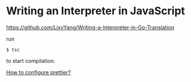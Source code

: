 # Writing an Interpreter in JavaScript

https://github.com/LixvYang/Writing-a-Interpreter-in-Go-Translation

[](https://stackoverflow.com/questions/45661027/typescript-outdir-setting-in-tsconfig-json-not-working)

run
```
$ tsc
```
to start compilation.

[How to configure prettier?](https://glebbahmutov.com/blog/configure-prettier-in-vscode/)